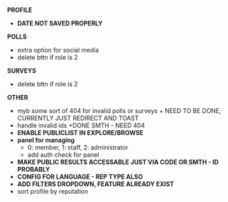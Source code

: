 **PROFILE**

- **DATE NOT SAVED PROPERLY**

**POLLS**
- extra option for social media
- delete bttn if role is 2

**SURVEYS**
- delete bttn if role is 2

**OTHER**

- myb some sort of 404 for invalid polls or surveys + NEED TO BE DONE, CURRENTLY JUST REDIRECT AND TOAST
- handle invalid ids +DONE SMTH - NEED 404
- **ENABLE PUBLICLIST IN EXPLORE/BROWSE**
- **panel for managing**
  - 0: member, 1: staff, 2: administrator
  - add auth check for panel
- **MAKE PUBLIC RESULTS ACCESSABLE JUST VIA CODE OR SMTH - ID PROBABLY**
- **CONFIG FOR LANGUAGE - REP TYPE ALSO**
- **ADD FILTERS DROPDOWN, FEATURE ALREADY EXIST**
- sort profile by reputation